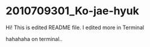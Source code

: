 # 2010709301_Ko-jae-hyuk

Hi! This is edited README file. I edited more in Terminal

hahahaha on terminal..
